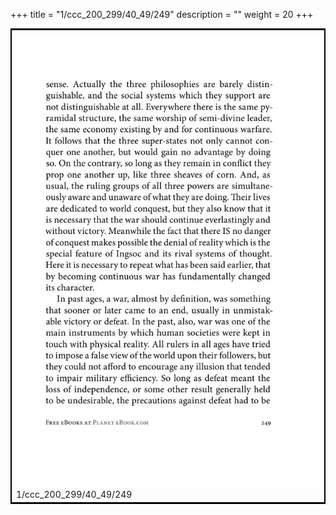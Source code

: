 +++
title = "1/ccc_200_299/40_49/249"
description = ""
weight = 20
+++

<table style="border:2px solid black;max-width:800px;max-height:800px;" 
><tr><td><img class="center-fit-jpg"
src="/jpg_/out_jpg_1984__249.jpg"  >1/ccc_200_299/40_49/249</img></td></tr></table>